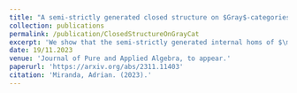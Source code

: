 ```yaml
---
title: "A semi-strictly generated closed structure on $Gray$-categories"
collection: publications
permalink: /publication/ClosedStructureOnGrayCat
excerpt: 'We show that the semi-strictly generated internal homs of $\mathbf{Gray}$-categories defined in a previous paper underlie a closed structure on the category $\mathbf{Gray}$-$\mathbf{Cat}$ of $\mathbf{Gray}$-categories and $\mathbf{Gray}$-functors. The morphisms of the internal hom are composites of those trinatural transformations which satisfy the unit and composition conditions for pseudonatural transformations on the nose rather than up to an invertible $3$-cell. Such trinatural transformations leverage three-dimensional strictification while overcoming the challenges posed by failure of middle four interchange to hold in $\mathbf{Gray}$-categories. As a result we obtain a closed structure that is only partially monoidal with respect to the Crans monoidal structure. As a corollary we obtain a slight strengthening of strictification results for braided monoidal bicategories, which will be improved further in a forthcoming paper.'
date: 19/11.2023
venue: 'Journal of Pure and Applied Algebra, to appear.'
paperurl: 'https://arxiv.org/abs/2311.11403'
citation: 'Miranda, Adrian. (2023).'
---
```

